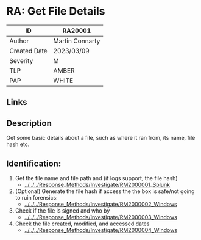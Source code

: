# RA: Get File Details

| ID | RA20001 |
|---|---|
| Author | Martin Connarty |
| Created Date | 2023/03/09 |
| Severity | M |
| TLP | AMBER |
| PAP | WHITE |

## Links

## Description

Get some basic details about a file, such as where it ran from, its name, file hash etc.
    
## Identification:
1. Get the file name and file path and (if logs support, the file hash)
      - [../../../Response_Methods/Investigate/RM2000001_Splunk](RM2000001_Splunk)
2. (Optional) Generate the file hash if access the the box is safe/not going to ruin forensics:
      - [../../../Response_Methods/Investigate/RM2000002_Windows](RM2000002_Windows)
3. Check if the file is signed and who by
      - [../../../Response_Methods/Investigate/RM2000003_Windows](RM2000003_Windows)
4. Check the file created, modified, and accessed dates 
      - [../../../Response_Methods/Investigate/RM2000004_Windows](RM2000004_Windows)
